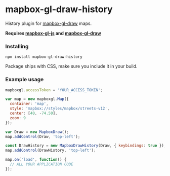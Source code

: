# mapbox-gl-draw-history

History plugin for [mapbox-gl-draw](https://github.com/mapbox/mapbox-gl-draw) maps.

**Requires [mapbox-gl-js](https://github.com/mapbox/mapbox-gl-js) and [mapbox-gl-draw](https://github.com/mapbox/mapbox-gl-draw)**

### Installing

```
npm install mapbox-gl-draw-history
```

Package ships with CSS, make sure you include it in your build.

### Example usage

```js
mapboxgl.accessToken = 'YOUR_ACCESS_TOKEN';

var map = new mapboxgl.Map({
  container: 'map',
  style: 'mapbox://styles/mapbox/streets-v12',
  center: [40, -74.50],
  zoom: 9
});

var Draw = new MapboxDraw();
map.addControl(Draw, 'top-left');

const DrawHistory = new MapboxDrawHistory(Draw, { keybindings: true });
map.addControl(DrawHistory, 'top-left');

map.on('load', function() {
  // ALL YOUR APPLICATION CODE
});
```

